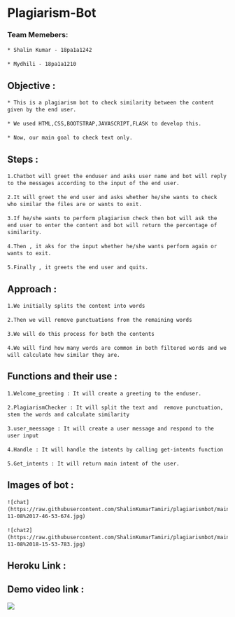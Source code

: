 # Plagiarism-Bot
 
 ### Team Memebers:
 
    * Shalin Kumar - 18pa1a1242
    
    * Mydhili - 18pa1a1210
 
 ## Objective :
 
    * This is a plagiarism bot to check similarity between the content given by the end user.
    
    * We used HTML,CSS,BOOTSTRAP,JAVASCRIPT,FLASK to develop this.
    
    * Now, our main goal to check text only.
    
 ## Steps :
     
    1.Chatbot will greet the enduser and asks user name and bot will reply to the messages according to the input of the end user.
    
    2.It will greet the end user and asks whether he/she wants to check who similar the files are or wants to exit.
    
    3.If he/she wants to perform plagiarism check then bot will ask the end user to enter the content and bot will return the percentage of similarity.
    
    4.Then , it aks for the input whether he/she wants perform again or wants to exit.
    
    5.Finally , it greets the end user and quits.
    
 ## Approach :
 
    1.We initially splits the content into words 
    
    2.Then we will remove punctuations from the remaining words
    
    3.We will do this process for both the contents
    
    4.We will find how many words are common in both filtered words and we will calculate how similar they are.
    
 ## Functions and their use :
 
    1.Welcome_greeting : It will create a greeting to the enduser.
        
    2.PlagiarismChecker : It will split the text and  remove punctuation, stem the words and calculate similarity 
    
    3.user_meessage : It will create a user message and respond to the user input
    
    4.Handle : It will handle the intents by calling get-intents function
    
    5.Get_intents : It will return main intent of the user.
    
 ## Images of bot :
 
    ![chat](https://raw.githubusercontent.com/ShalinKumarTamiri/plagiarismbot/main/images/bandicam%202020-11-08%2017-46-53-674.jpg)
    
    ![chat2](https://raw.githubusercontent.com/ShalinKumarTamiri/plagiarismbot/main/images/bandicam%202020-11-08%2018-15-53-783.jpg)
    
 ## Heroku Link :
 
 
 
 ## Demo video link :
    
  [![](http://img.youtube.com/vi/PoHRVWTtpzk/0.jpg)](http://www.youtube.com/watch?v=PoHRVWTtpzk "")
